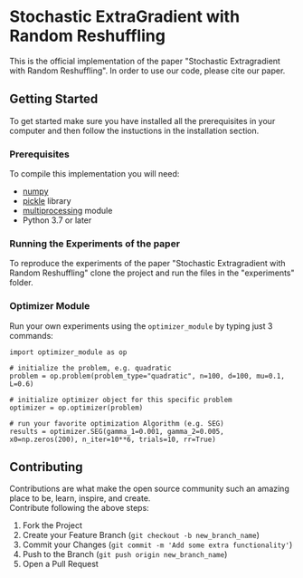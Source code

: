 # Stochastic ExtraGradient with Random Reshuffling

This is the official implementation of the paper "Stochastic Extragradient with Random Reshuffling". In order to use our code, please cite our paper.  

<!-- GETTING STARTED -->
## Getting Started
To get started make sure you have installed all the prerequisites in your computer and then follow the instuctions in the installation section.

### Prerequisites
To compile this implementation you will need:
- [numpy](https://numpy.org/install/)
- [pickle](https://docs.python.org/3/library/pickle.html) library
- [multiprocessing](https://docs.python.org/3/library/multiprocessing.html) module
- Python 3.7 or later

### Running the Experiments of the paper
To reproduce the experiments of the paper "Stochastic Extragradient with Random Reshuffling" clone the project and run the files in the "experiments" folder.  

### Optimizer Module 
Run your own experiments using the `optimizer_module` by typing just 3 commands:  
```
import optimizer_module as op

# initialize the problem, e.g. quadratic
problem = op.problem(problem_type="quadratic", n=100, d=100, mu=0.1, L=0.6)

# initialize optimizer object for this specific problem
optimizer = op.optimizer(problem)

# run your favorite optimization Algorithm (e.g. SEG)
results = optimizer.SEG(gamma_1=0.001, gamma_2=0.005, x0=np.zeros(200), n_iter=10**6, trials=10, rr=True)
```

<!-- CONTRIBUTING -->
## Contributing

Contributions are what make the open source community such an amazing place to be, learn, inspire, and create.  
Contribute following the above steps:

1. Fork the Project
2. Create your Feature Branch (`git checkout -b new_branch_name`)
3. Commit your Changes (`git commit -m 'Add some extra functionality'`)
4. Push to the Branch (`git push origin new_branch_name`)
5. Open a Pull Request  
